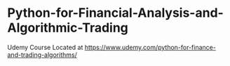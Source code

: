 # Python-for-Financial-Analysis-and-Algorithmic-Trading


Udemy Course Located at https://www.udemy.com/python-for-finance-and-trading-algorithms/
